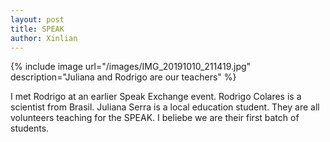 ```yaml
---
layout: post
title: SPEAK
author: Xinlian
---
```


{% include image url="/images/IMG_20191010_211419.jpg" description="Juliana and Rodrigo are our teachers" %}

I met Rodrigo at an earlier Speak Exchange event.  Rodrigo Colares is a scientist from Brasil.  Juliana Serra is a local education student.  They are all volunteers teaching for the SPEAK.  I beliebe we are their first batch of students.


